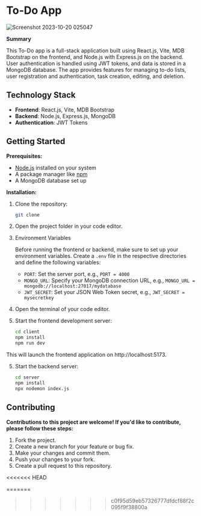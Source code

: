 # To-Do App

![Screenshot 2023-10-20 025047](..Images/login.png)

**Summary**

This To-Do app is a full-stack application built using React.js, Vite, MDB Bootstrap on the frontend, and Node.js with Express.js on the backend. User authentication is handled using JWT tokens, and data is stored in a MongoDB database. The app provides features for managing to-do lists, user registration and authentication, task creation, editing, and deletion.

## Technology Stack

- **Frontend**: React.js, Vite, MDB Bootstrap
- **Backend**: Node.js, Express.js, MongoDB
- **Authentication**: JWT Tokens


## Getting Started

**Prerequisites:**

- [Node.js](https://nodejs.org/) installed on your system
- A package manager like [npm](https://www.npmjs.com/)
- A MongoDB database set up

**Installation:**

1. Clone the repository:

   ```bash
   git clone 

2. Open the project folder in your code editor.
   
3. Environment Variables

   Before running the frontend or backend, make sure to set up your environment variables. Create a `.env` file in the respective directories and define the following variables:
   
      - `PORT`: Set the server port, e.g., `PORT = 4000`
      - `MONGO_URL`: Specify your MongoDB connection URL, e.g., `MONGO_URL = mongodb://localhost:27017/mydatabase`
      - `JWT_SECRET`: Set your JSON Web Token secret, e.g., `JWT_SECRET = mysecretkey`

5. Open the terminal of your code editor.

6. Start the frontend development server:  

   ```bash
   cd client
   npm install
   npm run dev
This will launch the frontend application on http://localhost:5173.

5. Start the backend server:

   ```bash
   cd server
   npm install
   npx nodemon index.js
   

## Contributing

**Contributions to this project are welcome! If you'd like to contribute, please follow these steps:**

1. Fork the project.
2. Create a new branch for your feature or bug fix.
3. Make your changes and commit them.
4. Push your changes to your fork.
5. Create a pull request to this repository.




<<<<<<< HEAD

=======
>>>>>>> c0f95d59eb57326777dfdcf88f2c095f9f38800a


